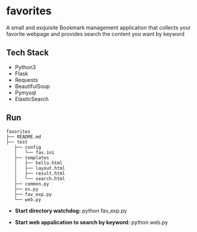 # favorites

A small and exquisite Bookmark management application that collects your favorite webpage and provides search the content you want by keyword

## Tech Stack

* Python3
* Flask
* Requests
* BeautifulSoup
* Pymysql
* ElasticSearch

## Run

``` log
favorites
├── README.md
├── test
   ├── config
   │   └── fav.ini
   ├── templates
   │   ├── hello.html
   │   ├── layout.html
   │   ├── result.html
   │   └── search.html
   ├── common.py
   ├── es.py
   ├── fav_exp.py
   └── web.py
```


* **Start directory watchdog:** 
  python fav_exp.py
  
* **Start web appalication to search by keyword:**
  python web.py 
